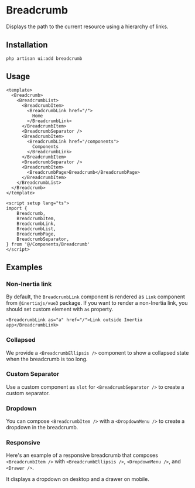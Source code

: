 # Breadcrumb

Displays the path to the current resource using a hierarchy of links.

<ComponentPreview name="Breadcrumb" />

## Installation

```shell
php artisan ui:add breadcrumb
```

## Usage

```vue
<template>
  <Breadcrumb>
    <BreadcrumbList>
      <BreadcrumbItem>
        <BreadcrumbLink href="/">
          Home
        </BreadcrumbLink>
      </BreadcrumbItem>
      <BreadcrumbSeparator />
      <BreadcrumbItem>
        <BreadcrumbLink href="/components">
          Components
        </BreadcrumbLink>
      </BreadcrumbItem>
      <BreadcrumbSeparator />
      <BreadcrumbItem>
        <BreadcrumbPage>Breadcrumb</BreadcrumbPage>
      </BreadcrumbItem>
    </BreadcrumbList>
  </Breadcrumb>
</template>

<script setup lang="ts">
import {
    Breadcrumb,
    BreadcrumbItem,
    BreadcrumbLink,
    BreadcrumbList,
    BreadcrumbPage,
    BreadcrumbSeparator,
} from '@/Components/Breadcrumb'
</script>
```

## Examples

### Non-Inertia link

By default, the `BreadcrumbLink` component is rendered as `Link` component from `@inertiajs/vue3` package. If you want to render a non-Inertia link,
you should set custom element with `as` property.

```vue
<BreadcrumbLink as="a" href="/">Link outside Inertia app</BreadcrumbLink>
```

### Collapsed

We provide a `<BreadcrumbEllipsis />` component to show a collapsed state when the breadcrumb is too long.

<ComponentPreview name="BreadcrumbCollapsed" />

### Custom Separator

Use a custom component as `slot` for `<BreadcrumbSeparator />` to create a custom separator.

<ComponentPreview name="BreadcrumbCustomSeparator" />

### Dropdown

You can compose `<BreadcrumbItem />` with a `<DropdownMenu />` to create a dropdown in the breadcrumb.

<ComponentPreview name="BreadcrumbDropdown" />

### Responsive

Here's an example of a responsive breadcrumb that composes `<BreadcrumbItem />` with `<BreadcrumbEllipsis />`, `<DropdownMenu />`, and `<Drawer />`.

It displays a dropdown on desktop and a drawer on mobile.

<ComponentPreview name="BreadcrumbResponsive" />
